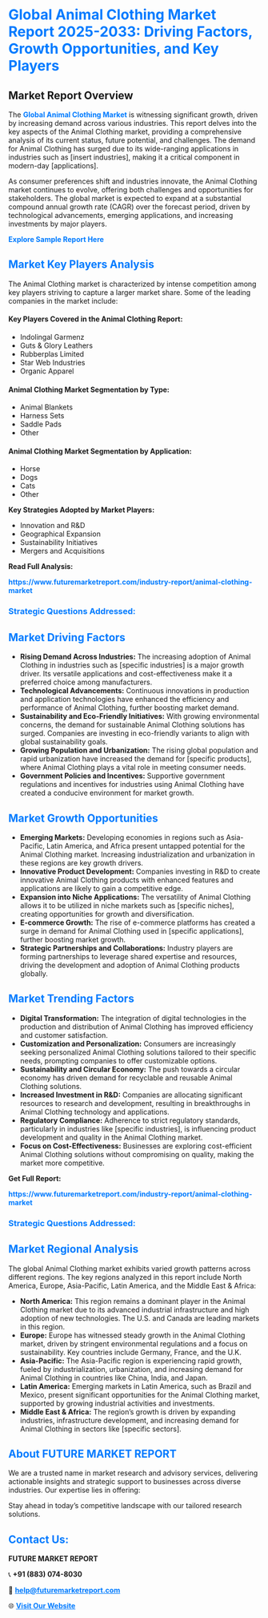 <h1 style="color: #007BFF;">Global Animal Clothing Market Report 2025-2033: Driving Factors, Growth Opportunities, and Key Players</h1>

<section id="overview">
<h2>Market Report Overview</h2>
<p>The <a href="https://www.futuremarketreport.com/industry-report/animal-clothing-market" style="color: #007BFF; text-decoration: none;"><strong>Global Animal Clothing Market</strong></a> is witnessing significant growth, driven by increasing demand across various industries. This report delves into the key aspects of the Animal Clothing market, providing a comprehensive analysis of its current status, future potential, and challenges. The demand for Animal Clothing has surged due to its wide-ranging applications in industries such as [insert industries], making it a critical component in modern-day [applications].</p>
<p>As consumer preferences shift and industries innovate, the Animal Clothing market continues to evolve, offering both challenges and opportunities for stakeholders. The global market is expected to expand at a substantial compound annual growth rate (CAGR) over the forecast period, driven by technological advancements, emerging applications, and increasing investments by major players.</p>
</section>

<section id="overview">
<p><a href="https://www.futuremarketreport.com/request-sample/reportId=89517" style="color: #007BFF; text-decoration: none;"><strong>Explore Sample Report Here</strong></a></p>
</section>

<section id="key-players">
<h2 style="color: #007BFF;">Market Key Players Analysis</h2>
<p>The Animal Clothing market is characterized by intense competition among key players striving to capture a larger market share. Some of the leading companies in the market include:</p>
<h4>Key Players Covered in the Animal Clothing Report:</h4>
<ul><li>Indolingal Garmenz</li><li>Guts &amp; Glory Leathers</li><li>Rubberplas Limited</li><li>Star Web Industries</li><li>Organic Apparel</li></ul>
<h4>Animal Clothing Market Segmentation by Type:</h4>
<ul><li>Animal Blankets</li><li>Harness Sets</li><li>Saddle Pads</li><li>Other</li></ul>

<h4>Animal Clothing Market Segmentation by Application:</h4>
<ul><li>Horse</li><li>Dogs</li><li>Cats</li><li>Other</li></ul>
<p><strong>Key Strategies Adopted by Market Players:</strong></p>
<ul>
<li>Innovation and R&D</li>
<li>Geographical Expansion</li>
<li>Sustainability Initiatives</li>
<li>Mergers and Acquisitions</li>
</ul>
</section>

<section>
<p><strong>Read Full Analysis: </strong></p><a href="https://www.futuremarketreport.com/industry-report/animal-clothing-market" style="color: #007BFF; text-decoration: none;"><strong>https://www.futuremarketreport.com/industry-report/animal-clothing-market</strong></a>
<h3 style="color: #007BFF;">Strategic Questions Addressed:</h3>
</section>

<section id="driving-factors">
<h2 style="color: #007BFF;">Market Driving Factors</h2>
<ul>
<li><strong>Rising Demand Across Industries:</strong> The increasing adoption of Animal Clothing in industries such as [specific industries] is a major growth driver. Its versatile applications and cost-effectiveness make it a preferred choice among manufacturers.</li>
<li><strong>Technological Advancements:</strong> Continuous innovations in production and application technologies have enhanced the efficiency and performance of Animal Clothing, further boosting market demand.</li>
<li><strong>Sustainability and Eco-Friendly Initiatives:</strong> With growing environmental concerns, the demand for sustainable Animal Clothing solutions has surged. Companies are investing in eco-friendly variants to align with global sustainability goals.</li>
<li><strong>Growing Population and Urbanization:</strong> The rising global population and rapid urbanization have increased the demand for [specific products], where Animal Clothing plays a vital role in meeting consumer needs.</li>
<li><strong>Government Policies and Incentives:</strong> Supportive government regulations and incentives for industries using Animal Clothing have created a conducive environment for market growth.</li>
</ul>
</section>

<section id="growth-opportunities">
<h2 style="color: #007BFF;">Market Growth Opportunities</h2>
<ul>
<li><strong>Emerging Markets:</strong> Developing economies in regions such as Asia-Pacific, Latin America, and Africa present untapped potential for the Animal Clothing market. Increasing industrialization and urbanization in these regions are key growth drivers.</li>
<li><strong>Innovative Product Development:</strong> Companies investing in R&D to create innovative Animal Clothing products with enhanced features and applications are likely to gain a competitive edge.</li>
<li><strong>Expansion into Niche Applications:</strong> The versatility of Animal Clothing allows it to be utilized in niche markets such as [specific niches], creating opportunities for growth and diversification.</li>
<li><strong>E-commerce Growth:</strong> The rise of e-commerce platforms has created a surge in demand for Animal Clothing used in [specific applications], further boosting market growth.</li>
<li><strong>Strategic Partnerships and Collaborations:</strong> Industry players are forming partnerships to leverage shared expertise and resources, driving the development and adoption of Animal Clothing products globally.</li>
</ul>
</section>

<section id="trending-factors">
<h2 style="color: #007BFF;">Market Trending Factors</h2>
<ul>
<li><strong>Digital Transformation:</strong> The integration of digital technologies in the production and distribution of Animal Clothing has improved efficiency and customer satisfaction.</li>
<li><strong>Customization and Personalization:</strong> Consumers are increasingly seeking personalized Animal Clothing solutions tailored to their specific needs, prompting companies to offer customizable options.</li>
<li><strong>Sustainability and Circular Economy:</strong> The push towards a circular economy has driven demand for recyclable and reusable Animal Clothing solutions.</li>
<li><strong>Increased Investment in R&D:</strong> Companies are allocating significant resources to research and development, resulting in breakthroughs in Animal Clothing technology and applications.</li>
<li><strong>Regulatory Compliance:</strong> Adherence to strict regulatory standards, particularly in industries like [specific industries], is influencing product development and quality in the Animal Clothing market.</li>
<li><strong>Focus on Cost-Effectiveness:</strong> Businesses are exploring cost-efficient Animal Clothing solutions without compromising on quality, making the market more competitive.</li>
</ul>
</section>

<section>
<p><strong>Get Full Report: </strong></p><a href="https://www.futuremarketreport.com/industry-report/animal-clothing-market" style="color: #007BFF; text-decoration: none;"><strong>https://www.futuremarketreport.com/industry-report/animal-clothing-market</strong></a>
<h3 style="color: #007BFF;">Strategic Questions Addressed:</h3>
</section>


<section id="regional-analysis">
<h2 style="color: #007BFF;">Market Regional Analysis</h2>
<p>The global Animal Clothing market exhibits varied growth patterns across different regions. The key regions analyzed in this report include North America, Europe, Asia-Pacific, Latin America, and the Middle East & Africa:</p>
<ul>
<li><strong>North America:</strong> This region remains a dominant player in the Animal Clothing market due to its advanced industrial infrastructure and high adoption of new technologies. The U.S. and Canada are leading markets in this region.</li>
<li><strong>Europe:</strong> Europe has witnessed steady growth in the Animal Clothing market, driven by stringent environmental regulations and a focus on sustainability. Key countries include Germany, France, and the U.K.</li>
<li><strong>Asia-Pacific:</strong> The Asia-Pacific region is experiencing rapid growth, fueled by industrialization, urbanization, and increasing demand for Animal Clothing in countries like China, India, and Japan.</li>
<li><strong>Latin America:</strong> Emerging markets in Latin America, such as Brazil and Mexico, present significant opportunities for the Animal Clothing market, supported by growing industrial activities and investments.</li>
<li><strong>Middle East & Africa:</strong> The region’s growth is driven by expanding industries, infrastructure development, and increasing demand for Animal Clothing in sectors like [specific sectors].</li>
</ul>
</section>

<footer>
<h2 style="color: #007BFF;">About FUTURE MARKET REPORT</h2>
<p>We are a trusted name in market research and advisory services, delivering actionable insights and strategic support to businesses across diverse industries. Our expertise lies in offering:</p>

<p>Stay ahead in today’s competitive landscape with our tailored research solutions.</p>

<h2 style="color: #007BFF;">Contact Us:</h2>
<p><strong>FUTURE MARKET REPORT</strong></p>
<p>📞 <strong>+91 (883) 074-8030</strong></p>
<p>📧 <strong><a href="mailto:help@futuremarketreport.com" style="color: #007BFF;">help@futuremarketreport.com</a></strong></p>
<p>🌐 <strong><a href="https://www.futuremarketreport.com/" style="color: #007BFF;">Visit Our Website</a></strong></p>
</footer>